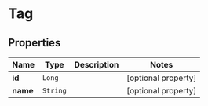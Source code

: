 

# Tag


## Properties

Name | Type | Description | Notes
------------ | ------------- | ------------- | -------------
**id** | `Long` |  |  [optional property]
**name** | `String` |  |  [optional property]






